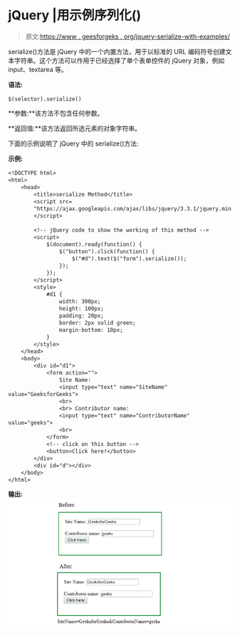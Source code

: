 # jQuery |用示例序列化()

> 原文:[https://www . geesforgeks . org/jquery-serialize-with-examples/](https://www.geeksforgeeks.org/jquery-serialize-with-examples/)

serialize()方法是 jQuery 中的一个内置方法，用于以标准的 URL 编码符号创建文本字符串。这个方法可以作用于已经选择了单个表单控件的 jQuery 对象，例如 input、textarea 等。

**语法:**

```
$(selector).serialize()
```

**参数:**该方法不包含任何参数。

**返回值:**该方法返回所选元素的对象字符串。

下面的示例说明了 jQuery 中的 serialize()方法:

**示例:**

```
<!DOCTYPE html>
<html>
    <head>
        <title>serialize Method</title>
        <script src=
        "https://ajax.googleapis.com/ajax/libs/jquery/3.3.1/jquery.min.js">
        </script>

        <!-- jQuery code to show the working of this method -->
        <script>
            $(document).ready(function() {
                $("button").click(function() {
                    $("#d").text($("form").serialize());
                });
            });
        </script>
        <style>
            #d1 {
                width: 300px;
                height: 100px;
                padding: 20px;
                border: 2px solid green;
                margin-bottom: 10px;
            }
        </style>
    </head>
    <body>
        <div id="d1">
            <form action="">
                Site Name:
                <input type="text" name="SiteName" value="GeeksforGeeks">
                <br>
                <br> Contributor name:
                <input type="text" name="ContributorName" value="geeks">
                <br>
            </form>
            <!-- click on this button -->
            <button>Click here!</button>
        </div>
        <div id="d"></div>
    </body>
</html>
```

**输出:**
![serialize method](img/c4ab7a5bd66df457d4e199946e547b5d.png)